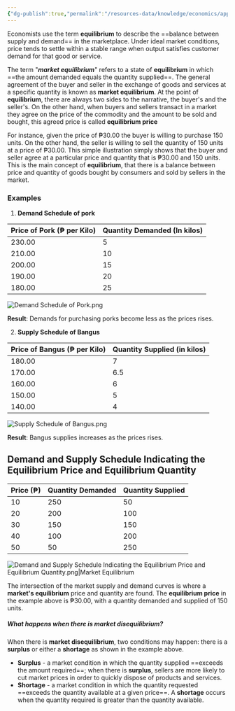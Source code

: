 ```yaml
---
{"dg-publish":true,"permalink":"/resources-data/knowledge/economics/applied-economics/equilibrium/market-equilibrium/"}
---
```


Economists use the term **equilibrium** to describe the ==balance between supply and demand== in the marketplace. Under ideal market conditions, price tends to settle within a stable range when output satisfies customer demand for that good or service.

The term "***market equilibrium***" refers to a state of **equilibrium** in which ==the amount demanded equals the quantity supplied==. The general agreement of the buyer and seller in the exchange of goods and services at a specific quantity is known as **market equilibrium**. At the point of **equilibrium**, there are always two sides to the narrative, the buyer's and the seller's. On the other hand, when buyers and sellers transact in a market they agree on the price of the commodity and the amount to be sold and bought, this agreed price is called **equilibrium price**

For instance, given the price of ₱30.00 the buyer is willing to purchase 150 units. On the other hand, the seller is willing to sell the quantity of 150 units at a price of ₱30.00. This simple illustration simply shows that the buyer and seller agree at a particular price and quantity that is ₱30.00 and 150 units. This is the main concept of **equilibrium**, that there is a balance between price and quantity of goods bought by consumers and sold by sellers in the market.

### Examples
1. **Demand Schedule of pork**

| **Price of Pork** (₱ per Kilo) | **Quantity Demanded** (In kilos) |
| ------------------------------ | -------------------------------- |
| 230.00                         | 5                                |
| 210.00                         | 10                               |
| 200.00                         | 15                               |
| 190.00                         | 20                               |
| 180.00                         | 25                               |

![Demand Schedule of Pork.png](/img/user/References/Economics/Images/Demand%20Schedule%20of%20Pork.png)

**Result**: Demands for purchasing porks become less as the prices rises.

2. **Supply Schedule of Bangus**

| **Price of Bangus** (₱ per Kilo) | **Quantity Supplied** (in kilos) |
| -------------------------------- | -------------------------------- |
| 180.00                           | 7                                |
| 170.00                           | 6.5                              |
| 160.00                           | 6                                |
| 150.00                           | 5                                |
| 140.00                           | 4                                |

![Supply Schedule of Bangus.png](/img/user/References/Economics/Images/Supply%20Schedule%20of%20Bangus.png)

**Result**: Bangus supplies increases as the prices rises.

## Demand and Supply Schedule Indicating the Equilibrium Price and Equilibrium Quantity

| **Price** (₱) | **Quantity Demanded** | **Quantity Supplied** |
| ------------- | --------------------- | --------------------- |
| 10            | 250                   | 50                    |
| 20            | 200                   | 100                   |
| 30            | 150                   | 150                   |
| 40            | 100                   | 200                   |
| 50            | 50                    | 250                   |

![Demand and Supply Schedule Indicating the Equilibrium Price and Equilibrium Quantity.png|Market Equilibrium](/img/user/References/Economics/Images/Demand%20and%20Supply%20Schedule%20Indicating%20the%20Equilibrium%20Price%20and%20Equilibrium%20Quantity.png)

The intersection of the market supply and demand curves is where a **market's equilibrium** price and quantity are found. The **equilibrium price** in the example above is ₱30.00, with a quantity demanded and supplied of 150 units.

##### What happens when there is market disequilibrium?
When there is **market disequilibrium**, two conditions may happen: there is a **surplus** or either a **shortage** as shown in the example above.

* **Surplus** - a market condition in which the quantity supplied ==exceeds the amount required==; when there is **surplus**, sellers are more likely to cut market prices in order to quickly dispose of products and services.
* **Shortage** - a market condition in which the quantity requested ==exceeds the quantity available at a given price==. A **shortage** occurs when the quantity required is greater than the quantity available.

